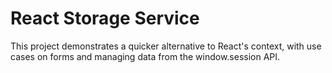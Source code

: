 # React Storage Service

This project demonstrates a quicker alternative to React's context, with use cases on forms and managing data from the window.session API.
